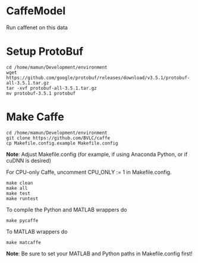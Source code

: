 # CaffeModel

Run caffenet on this data

# Setup ProtoBuf

    cd /home/mamun/Development/environment
    wget https://github.com/google/protobuf/releases/download/v3.5.1/protobuf-all-3.5.1.tar.gz
    tar -xvf protobuf-all-3.5.1.tar.gz 
    mv protobuf-3.5.1 protobuf

# Make Caffe

    cd /home/mamun/Development/environment
    git clone https://github.com/BVLC/caffe
    cp Makefile.config.example Makefile.config
    
**Note**: Adjust Makefile.config (for example, if using Anaconda Python, or if cuDNN is desired)
    
For CPU-only Caffe, uncomment CPU_ONLY := 1 in Makefile.config.
    
    make clean
    make all
    make test
    make runtest
    
To compile the Python and MATLAB wrappers do 

    make pycaffe
    
To MATLAB wrappers do 
    
    make matcaffe

**Note**: Be sure to set your MATLAB and Python paths in Makefile.config first!